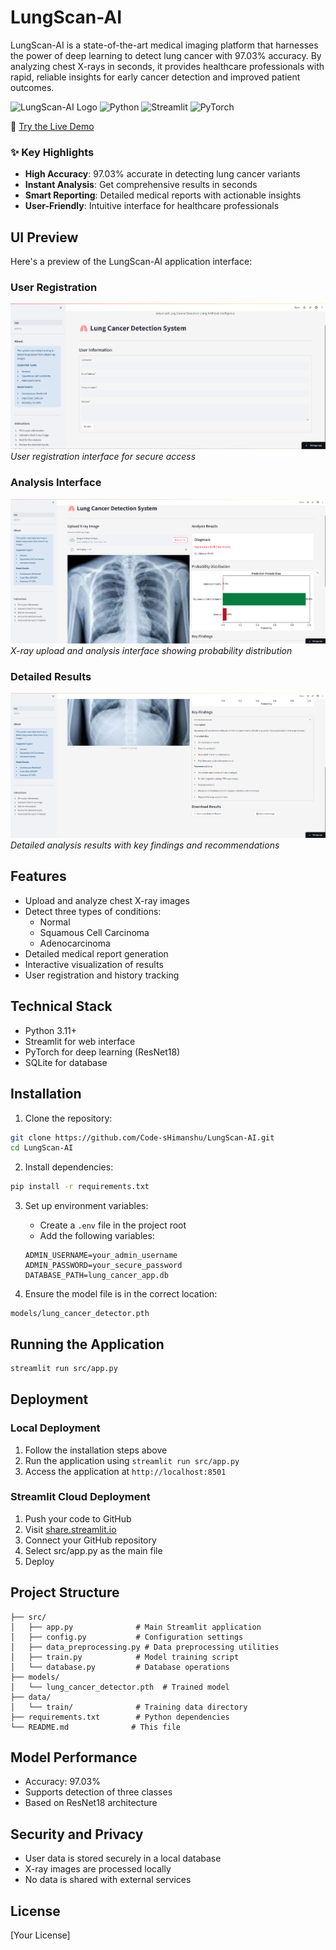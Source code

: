 # LungScan-AI

LungScan-AI is a state-of-the-art medical imaging platform that harnesses the power of deep learning to detect lung cancer with 97.03% accuracy. By analyzing chest X-rays in seconds, it provides healthcare professionals with rapid, reliable insights for early cancer detection and improved patient outcomes.

![LungScan-AI Logo](https://img.shields.io/badge/LungScan-AI-blue?style=for-the-badge&logo=data:image/svg+xml;base64,PHN2ZyB4bWxucz0iaHR0cDovL3d3dy53My5vcmcvMjAwMC9zdmciIHZpZXdCb3g9IjAgMCAyNCAyNCI+PHBhdGggZmlsbD0iI2ZmZiIgZD0iTTEyIDJDNi40OCAyIDIgNi40OCAyIDEyczQuNDggMTAgMTAgMTAgMTAtNC40OCAxMC0xMFMxNy41MiAyIDEyIDJ6bTAgMThjLTQuNDEgMC04LTMuNTktOC04czMuNTktOCA4LTggOCAzLjU5IDggOC0zLjU5IDgtOCA4eiIvPjwvc3ZnPg==)
![Python](https://img.shields.io/badge/Python-3.11+-blue?style=for-the-badge&logo=python)
![Streamlit](https://img.shields.io/badge/Streamlit-1.31.0-red?style=for-the-badge&logo=streamlit)
![PyTorch](https://img.shields.io/badge/PyTorch-2.2.0-orange?style=for-the-badge&logo=pytorch)

🔗 [Try the Live Demo](https://lungscan-ai.streamlit.app/)

### ✨ Key Highlights
- **High Accuracy**: 97.03% accurate in detecting lung cancer variants
- **Instant Analysis**: Get comprehensive results in seconds
- **Smart Reporting**: Detailed medical reports with actionable insights
- **User-Friendly**: Intuitive interface for healthcare professionals

## UI Preview

Here's a preview of the LungScan-AI application interface:

### User Registration
![User Registration](docs/ui_images/registration.png)
*User registration interface for secure access*

### Analysis Interface
![Analysis Interface](docs/ui_images/analysis.png)
*X-ray upload and analysis interface showing probability distribution*

### Detailed Results
![Detailed Results](docs/ui_images/results.png)
*Detailed analysis results with key findings and recommendations*

## Features

- Upload and analyze chest X-ray images
- Detect three types of conditions:
  - Normal
  - Squamous Cell Carcinoma
  - Adenocarcinoma
- Detailed medical report generation
- Interactive visualization of results
- User registration and history tracking

## Technical Stack

- Python 3.11+
- Streamlit for web interface
- PyTorch for deep learning (ResNet18)
- SQLite for database

## Installation

1. Clone the repository:
```bash
git clone https://github.com/Code-sHimanshu/LungScan-AI.git
cd LungScan-AI
```

2. Install dependencies:
```bash
pip install -r requirements.txt
```

3. Set up environment variables:
   - Create a `.env` file in the project root
   - Add the following variables:
   ```
   ADMIN_USERNAME=your_admin_username
   ADMIN_PASSWORD=your_secure_password
   DATABASE_PATH=lung_cancer_app.db
   ```

4. Ensure the model file is in the correct location:
```
models/lung_cancer_detector.pth
```

## Running the Application

```bash
streamlit run src/app.py
```

## Deployment

### Local Deployment
1. Follow the installation steps above
2. Run the application using `streamlit run src/app.py`
3. Access the application at `http://localhost:8501`

### Streamlit Cloud Deployment
1. Push your code to GitHub
2. Visit [share.streamlit.io](https://share.streamlit.io)
3. Connect your GitHub repository
4. Select src/app.py as the main file
5. Deploy

## Project Structure

```
├── src/
│   ├── app.py              # Main Streamlit application
│   ├── config.py           # Configuration settings
│   ├── data_preprocessing.py # Data preprocessing utilities
│   ├── train.py            # Model training script
│   └── database.py         # Database operations
├── models/
│   └── lung_cancer_detector.pth  # Trained model
├── data/
│   └── train/              # Training data directory
├── requirements.txt        # Python dependencies
└── README.md              # This file
```

## Model Performance

- Accuracy: 97.03%
- Supports detection of three classes
- Based on ResNet18 architecture

## Security and Privacy

- User data is stored securely in a local database
- X-ray images are processed locally
- No data is shared with external services

## License

[Your License] 
